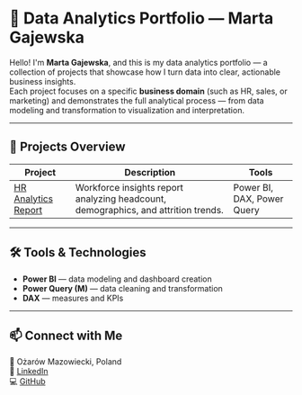 # 🎯 Data Analytics Portfolio — Marta Gajewska

Hello! I'm **Marta Gajewska**, and this is my data analytics portfolio — a collection of projects that showcase how I turn data into clear, actionable business insights.  
Each project focuses on a specific **business domain** (such as HR, sales, or marketing) and demonstrates the full analytical process — from data modeling and transformation to visualization and interpretation.

---

## 📂 Projects Overview

| Project | Description | Tools |
|----------|--------------|--------|
| [HR Analytics Report](./HR_analytics_report) | Workforce insights report analyzing headcount, demographics, and attrition trends. | Power BI, DAX, Power Query |

---

## 🛠️ Tools & Technologies
- **Power BI** — data modeling and dashboard creation  
- **Power Query (M)** — data cleaning and transformation  
- **DAX** — measures and KPIs  

---

## 📫 Connect with Me
📍 Ożarów Mazowiecki, Poland  
🔗 [LinkedIn](www.linkedin.com/in/marta-gajewska-43057a19a)  
💻 [GitHub](https://github.com/MartaGajewska84)


